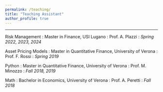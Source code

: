 ```yaml
---
permalink: /teaching/
title: "Teaching Assistant"
author_profile: true
---
```


------

Risk Management
:   Master in Finance, USI Lugano
:   Prof. A. Plazzi
:   *Spring 2022, 2023, 2024*

Asset Pricing Models
:   Master in Quantitative Finance, University of Verona
:   Prof. F. Rossi
:   *Spring 2019*

Python
:   Master in Quantitative Finance, University of Verona
:   Prof. M. Minozzo
:   *Fall 2018, 2019*

Math
:   Bachelor in Economics, University of Verona
:   Prof. A. Peretti
:   *Fall 2018*


